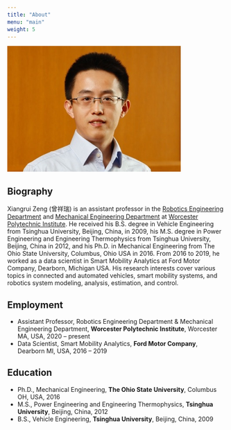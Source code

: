 ```yaml
---
title: "About"
menu: "main"
weight: 5
---
```


![Example image](/images/xz.jpg#center)


## Biography

Xiangrui Zeng (曾祥瑞) is an assistant professor in the [Robotics Engineering Department](https://www.wpi.edu/academics/departments/robotics-engineering) and [Mechanical Engineering Department](https://www.wpi.edu/academics/departments/mechanical-engineering) at [Worcester Polytechnic Institute](https://www.wpi.edu). He received his B.S. degree in Vehicle Engineering from Tsinghua University, Beijing, China, in 2009, his M.S. degree in Power Engineering and Engineering Thermophysics from Tsinghua University, Beijing, China in 2012, and his Ph.D. in Mechanical Engineering from The Ohio State University, Columbus, Ohio USA in 2016. From 2016 to 2019, he worked as a data scientist in Smart Mobility Analytics at Ford Motor Company, Dearborn, Michigan USA. His research interests cover various topics in connected and automated vehicles, smart mobility systems, and robotics system modeling, analysis, estimation, and control. 

## Employment

* Assistant Professor, Robotics Engineering Department & Mechanical Engineering Department, **Worcester Polytechnic Institute**, Worcester MA, USA, 2020 – present
* Data Scientist, Smart Mobility Analytics, **Ford Motor Company**, Dearborn MI, USA, 2016 – 2019

## Education

* Ph.D., Mechanical Engineering, **The Ohio State University**, Columbus OH, USA, 2016
* M.S., Power Engineering and Engineering Thermophysics, **Tsinghua University**, Beijing, China, 2012
* B.S., Vehicle Engineering, **Tsinghua University**, Beijing, China, 2009









